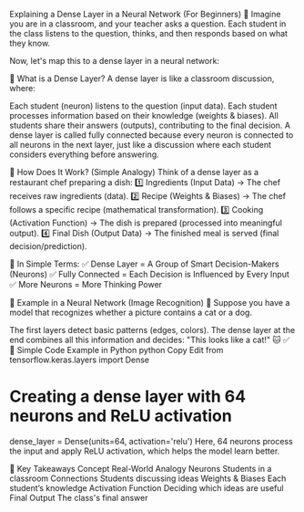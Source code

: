 Explaining a Dense Layer in a Neural Network (For Beginners) 🚀
Imagine you are in a classroom, and your teacher asks a question. Each student in the class listens to the question, thinks, and 
then responds based on what they know.

Now, let's map this to a dense layer in a neural network:

🔹 What is a Dense Layer?
A dense layer is like a classroom discussion, where:

Each student (neuron) listens to the question (input data).
Each student processes information based on their knowledge (weights & biases).
All students share their answers (outputs), contributing to the final decision.
A dense layer is called fully connected because every neuron is connected to all neurons in the next layer, just like a discussion where each student 
considers everything before answering.

🔹 How Does It Work? (Simple Analogy)
Think of a dense layer as a restaurant chef preparing a dish:
1️⃣ Ingredients (Input Data) → The chef receives raw ingredients (data).
2️⃣ Recipe (Weights & Biases) → The chef follows a specific recipe (mathematical transformation).
3️⃣ Cooking (Activation Function) → The dish is prepared (processed into meaningful output).
4️⃣ Final Dish (Output Data) → The finished meal is served (final decision/prediction).

🔹 In Simple Terms:
✅ Dense Layer = A Group of Smart Decision-Makers (Neurons)
✅ Fully Connected = Each Decision is Influenced by Every Input
✅ More Neurons = More Thinking Power

🔹 Example in a Neural Network (Image Recognition)
🔹 Suppose you have a model that recognizes whether a picture contains a cat or a dog.

The first layers detect basic patterns (edges, colors).
The dense layer at the end combines all this information and decides:
"This looks like a cat!" 🐱 ✅
🔹 Simple Code Example in Python
python
Copy
Edit
from tensorflow.keras.layers import Dense

# Creating a dense layer with 64 neurons and ReLU activation
dense_layer = Dense(units=64, activation='relu')
Here, 64 neurons process the input and apply ReLU activation, which helps the model learn better.

🔹 Key Takeaways
Concept	Real-World Analogy
Neurons	Students in a classroom
Connections	Students discussing ideas
Weights & Biases	Each student’s knowledge
Activation Function	Deciding which ideas are useful
Final Output	The class's final answer
